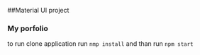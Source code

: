 ##Material UI project
### My porfolio
to  run clone application 
run ```nmp install```
and than run ```npm start```